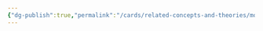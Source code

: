 ```yaml
---
{"dg-publish":true,"permalink":"/cards/related-concepts-and-theories/motive/","noteIcon":"1","created":"2023-01-18T14:43:56.562+01:00","updated":"2023-01-18T14:44:10.725+01:00"}
---
```



